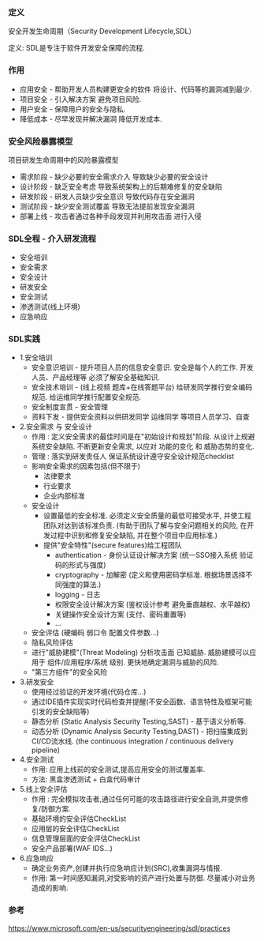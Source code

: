 ### 定义

安全开发生命周期（Security Development Lifecycle,SDL）

定义: SDL是专注于软件开发安全保障的流程.

### 作用

* 应用安全 - 帮助开发人员构建更安全的软件 将设计、代码等的漏洞减到最少.
* 项目安全 - 引入解决方案 避免项目风险.
* 用户安全 - 保障用户的安全与隐私.
* 降低成本 - 尽早发现并解决漏洞 降低开发成本.

### 安全风险暴露模型

项目研发生命周期中的风险暴露模型
* 需求阶段 - 缺少必要的安全需求介入 导致缺少必要的安全设计
* 设计阶段 - 缺乏安全考虑 导致系统架构上的后期难修复的安全缺陷
* 研发阶段 - 研发人员缺少安全意识 导致代码存在安全漏洞
* 测试阶段 - 缺少安全测试覆盖 导致无法提前发现安全漏洞
* 部署上线 - 攻击者通过各种手段发现并利用攻击面 进行入侵


### SDL全程 - 介入研发流程

* 安全培训
* 安全需求
* 安全设计
* 研发安全
* 安全测试
* 渗透测试(线上环境)
* 应急响应

### SDL实践

* 1.安全培训
  * 安全意识培训 - 提升项目人员的信息安全意识. 安全是每个人的工作. 开发人员、产品经理等 必须了解安全基础知识.
  * 安全技术培训 - (线上视频 题库+在线答题平台) 给研发同学推行安全编码规范. 给运维同学推行配置安全规范.
  * 安全制度宣贯 - 安全管理
  * 资料下发 - 提供安全资料以供研发同学 运维同学 等项目人员学习、自查
* 2.安全需求 与 安全设计
  * 作用 : 定义安全需求的最佳时间是在"初始设计和规划"阶段. 从设计上规避系统安全缺陷. 不断更新安全需求, 以应对 功能的变化 和 威胁态势的变化.
  * 管理 : 落实到研发责任人 保证系统设计遵守安全设计规范checklist
  * 影响安全需求的因素包括(但不限于)
    * 法律要求
    * 行业要求
    * 企业内部标准
  * 安全设计
    * 设置最低的安全标准. 必须定义安全质量的最低可接受水平, 并使工程团队对达到该标准负责. (有助于团队了解与安全问题相关的风险, 在开发过程中识别和修复安全缺陷, 并在整个项目中应用标准.)
    * 提供"安全特性"(secure features)给工程团队
      * authentication - 身份认证设计解决方案 (统一SSO接入系统 验证码的形式与强度)
      * cryptography - 加解密 (定义和使用密码学标准. 根据场景选择不同强度的算法.) 
      * logging - 日志
      * 权限安全设计解决方案 (鉴权设计参考 避免垂直越权、水平越权)
      * 关键操作安全设计方案 (支付、密码重置等)
      * ...
  * 安全评估 (硬编码 弱口令 配置文件参数...)
  * 隐私风险评估
  * 进行"威胁建模"(Threat Modeling) 分析攻击面 已知威胁.  威胁建模可以应用于 组件/应用程序/系统 级别. 更快地确定漏洞与威胁的风险.
  * "第三方组件"的安全风险
* 3.研发安全
  * 使用经过验证的开发环境(代码仓库...)
  * 通过IDE插件实现实时代码检查并提醒(不安全函数、语言特性及框架可能引发的安全缺陷等)
  * 静态分析 (Static Analysis Security Testing,SAST) - 基于语义分析等.
  * 动态分析 (Dynamic Analysis Security Testing,DAST) - 把扫描集成到CI/CD流水线. (the continuous integration / continuous delivery pipeline)
* 4.安全测试
  * 作用: 应用上线前的安全测试,提高应用安全的测试覆盖率.
  * 方法: 黑盒渗透测试 + 白盒代码审计
* 5.线上安全评估
  * 作用 : 完全模拟攻击者,通过任何可能的攻击路径进行安全自测,并提供修复/防御方案.
  * 基础环境的安全评估CheckList
  * 应用层的安全评估CheckList
  * 信息管理层面的安全评估CheckList
  * 安全产品部署(WAF IDS...)
* 6.应急响应
  * 确定业务资产,创建并执行应急响应计划(SRC),收集漏洞与情报.
  * 作用: 第一时间感知漏洞,对受影响的资产进行处置与防御. 尽量减小对业务造成的影响.

### 参考

https://www.microsoft.com/en-us/securityengineering/sdl/practices

